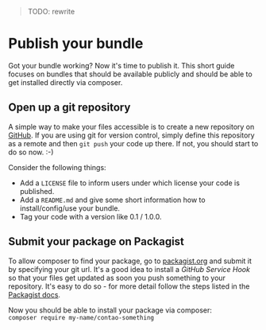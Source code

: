 > TODO: rewrite

# Publish your bundle

Got your bundle working? Now it's time to publish it. This short guide focuses on bundles that should be available
publicly and should be able to get installed directly via composer.

## Open up a git repository

A simple way to make your files accessible is to create a new repository on [GitHub](https://github.com). If you are
using git for version control, simply define this repository as a remote and then ``git push`` your code up there. If
not, you should start to do so now. :-)

Consider the following things:
 * Add a ``LICENSE`` file to inform users under which license your code is published.
 * Add a ``README.md`` and give some short information how to install/config/use your bundle.
 * Tag your code with a version like 0.1 / 1.0.0.
   
  

## Submit your package on Packagist

To allow composer to find your package, go to [packagist.org](https://packagist.org/packages/submit) and submit it by
specifying your git url. It's a good idea to install a *GitHub Service Hook* so that your files get updated as soon you 
push something to your repository. It's easy to do so - for more detail follow the steps listed in the 
[Packagist docs](https://packagist.org/about#how-to-update-packages).  

Now you should be able to install your package via composer:  
``composer require my-name/contao-something``


